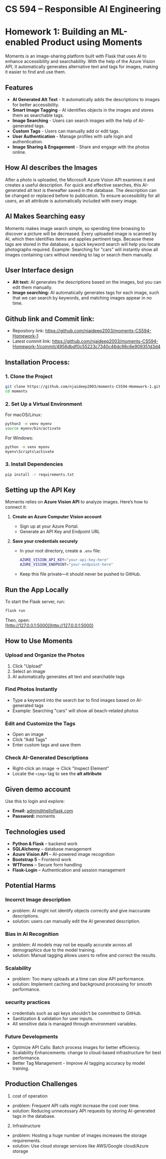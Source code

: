 # CS 594 – Responsible AI Engineering
# Homework 1: Building an ML-enabled Product using Moments
Moments is an image-sharing platform built with Flask that uses AI to enhance accessibility and searchability. With the help of the Azure Vision API, it automatically generates alternative text and tags for images, making it easier to find and use them.

## Features
- **AI Generated Alt Text** - It automatically adds the descriptions to images for better accessibility.  
- **Smart Image Tagging** - AI identifies objects in the images and stores them as searchable tags.   
- **Image Searching** - Users can search images with the help of AI-generated tags.  
- **Custom Tags** - Users can manually add or edit tags.  
- **User Authentication** - Manage profiles with safe login and authentication. 
- **Image Sharing & Engagement** - Share and engage with the photos online.

## How AI describes the Images
After a photo is uploaded, the Microsoft Azure Vision API examines it and creates a useful description. For quick and effective searches, this AI-generated alt text is thereafter saved in the database. The description can be changed or replaced before to publication. To ensure accessibility for all users, an alt attribute is automatically included with every image.

## AI Makes Searching easy
Moments makes image search simple, so spending time browsing to discover a picture will be decreased. Every uploaded image is scanned by AI, which then identifies items and applies pertinent tags. Because these tags are stored in the database, a quick keyword search will help you locate photographs required.
Example: Searching for "cars" will instantly show all images containing cars without needing to tag or search them manually.

## User Interface design 
- **Alt text:** AI generates the descriptions based on the images, but you can edit them manually.
- **Image searching:** AI automatically generates tags for each image, such that we can search by keywords, and matching images appear in no time.

## Github link and Commit link:
- Repository link: https://github.com/njaideep2003/moments-CS594-Homework-1
- Latest commit link: https://github.com/njaideep2003/moments-CS594-Homework-1/commit/4956dbdf0c55223c7340c46dc98c6e909351d3d4

## Installation Process:
### 1. Clone the Project  
```bash
git clone https://github.com/njaideep2003/moments-CS594-Homework-1.git
cd moments
```

### 2. Set Up a Virtual Environment  

For macOS/Linux:  
```sh
python3 -m venv myenv  
source myenv/bin/activate  
```  

For Windows:  
```sh
python -m venv myenv  
myenv\Scripts\activate  
```  

### 3. Install Dependencies  
```sh
pip install -r requirements.txt  
```

## Setting up the API Key
Moments relies on **Azure Vision API** to analyze images. Here’s how to connect it:  

1. **Create an Azure Computer Vision account**  
   - Sign up at your Azure Portal. 
   - Generate an API Key and Endpoint URL  

2. **Save your credentials securely**  
   - In your root directory, create a `.env` file:  
     ```sh
     AZURE_VISION_API_KEY="your-api-key-here"  
     AZURE_VISION_ENDPOINT="your-endpoint-here"  
     ```  
   - Keep this file private—it should never be pushed to GitHub. 

## Run the App Locally  

To start the Flask server, run:  
```sh
flask run  
```  

Then, open:  
[http://127.0.0.1:5000](http://127.0.0.1:5000)  

## How to Use Moments  

### Upload and Organize the Photos  
1. Click "Upload"  
2. Select an image  
3. AI automatically generates alt text and searchable tags  

### Find Photos Instantly  
- Type a keyword into the search bar to find images based on AI-generated tags  
- Example: Searching "cars" will show all beach-related photos  

### Edit and Customize the Tags  
- Open an image  
- Click "Add Tags"  
- Enter custom tags and save them 

### Check AI-Generated Descriptions  
- Right-click an image → Click "Inspect Element"  
- Locate the `<img>` tag to see the **alt attribute**  

## Given demo account

Use this to login and explore:  

- **Email:** admin@helloflask.com  
- **Password:** moments 

## Technologies used

- **Python & Flask** – backend work  
- **SQLAlchemy** – database management  
- **Azure Vision API** – AI-powered image recognition  
- **Bootstrap 5** – Frontend work 
- **WTForms** – Secure form handling  
- **Flask-Login** – Authentication and session management

## Potential Harms

### Incorrct Image description
- problem: AI might not identify objects correctly and give inaccurate descriptions.
- solution: users can manually edit the AI generated description.

### Bias in AI Recognition
- problem: AI models may not be equally accurate across all demographics due to the model training.
- solution: Manual tagging allows users to refine and correct the results.

### Scalability
- problem: Too many uploads at a time can slow API performance.
- solution: Implement caching and background processing for smooth performance.

### security practices
- credentials such as api keys shouldn't be committed to GitHub.
- Sanitization & validation for user inputs.
- All sensitive data is managed through environment variables.

### Future Developments
- Optimize API Calls: Batch process images for better efficiency.
- Scalability Enhancements: change to cloud-based infrastructure for best performance.
- Better Tag Management - Improve AI tagging accuracy by model training.

## Production Challenges
1. cost of operation
- problem: Frequent API calls might increase the cost over time.
- solution: Reducing unnecessary API requests by storing AI-generated tags in the database.
  
2. Infrastructure
- problem: Hosting a huge number of images increases the storage requirements.
- solution: Use cloud storage services like AWS/Google cloud/Azure storage



